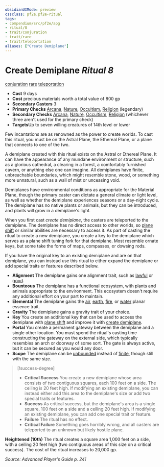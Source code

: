 ```yaml
---
obsidianUIMode: preview
cssclass: pf2e,pf2e-ritual
tags:
- compendium/src/pf2e/apg
- ritual/8
- trait/conjuration
- trait/rare
- trait/teleportation
aliases: ["Create Demiplane"]
---
```

# Create Demiplane *Ritual 8*  
[conjuration](../../../Rules/traits/conjuration.md)  [rare](../../../Rules/traits/rare.md)  [teleportation](../../../Rules/traits/teleportation.md)  

- **Cast** 9 days
- **Cost** precious materials worth a total value of 800 gp
- **Secondary Casters** 3
- **Primary Checks** [Arcana](../../skills.md#Arcana), [Nature](../../skills.md#Nature), [Occultism](../../skills.md#Occultism), [Religion](../../skills.md#Religion) (legendary)
- **Secondary Checks** [Arcana](../../skills.md#Arcana), [Nature](../../skills.md#Nature), [Occultism](../../skills.md#Occultism), [Religion](../../skills.md#Religion) (whichever three aren't used for the primary check)
- **Targets**Up to seven willing creatures of 14th level or lower

Few incantations are as renowned as the power to create worlds. To cast this ritual, you must be on the Astral Plane, the Ethereal Plane, or a plane that connects to one of the two.

A demiplane created with this ritual exists on the Astral or Ethereal Plane. It can have the appearance of any mundane environment or structure, such as a glorious cathedral, a clearing in a forest, a comfortably furnished cavern, or anything else one can imagine. All demiplanes have finite, unbreachable boundaries, which might resemble stone, wood, or something more unnatural, such as a wall of mist or unceasing void.

Demiplanes have environmental conditions as appropriate for the Material Plane, though the primary caster can dictate a general climate or light level, as well as whether the demiplane experiences seasons or a day-night cycle. The demiplane has no native plants or animals, but they can be introduced, and plants will grow in a demiplane's light.

When you first cast _create demiplane_, the casters are teleported to the demiplane. The demiplane has no direct access to other worlds, so [plane shift](../plane-shift.md) or similar abilities are necessary to access it. As part of casting the ritual to create a new demiplane, you create a key to the demiplane which serves as a plane shift tuning fork for that demiplane. Most resemble ornate keys, but some take the forms of maps, compasses, or dowsing rods.

If you have the original key to an existing demiplane and are on that demiplane, you can instead use this ritual to either expand the demiplane or add special traits or features described below.

- **Alignment** The demiplane gains one alignment trait, such as [lawful](../../../Rules/traits/lawful.md) or [good](../../../Rules/traits/good.md).
- **Bounteous** The demiplane has a functional ecosystem, with plants and animals appropriate to the environment. This ecosystem doesn't require any additional effort on your part to maintain.
- **Elemental** The demiplane gains the [air](../../../Rules/traits/air.md), [earth](../../../Rules/traits/earth.md), [fire](../../../Rules/traits/fire.md), or [water](../../../Rules/traits/water.md) planar essence trait.
- **Gravity** The demiplane gains a gravity trait of your choice.
- **Key** You create an additional key that can be used to access the demiplane with [plane shift](../plane-shift.md) and improve it with [create demiplane](../../../../..//TTRPGShare-Pathfinder-2E-Vault/compendium/spells/rituals/create-demiplane-apg.md).
- **Portal** You create a permanent gateway between the demiplane and a single other location. You must spend the ritual's casting time constructing the gateway on the external side, which typically resembles an arch or doorway of some sort. The gate is always active, but it can be secured as you would any door.
- **Scope** The demiplane can be [unbounded](../../../Rules/traits/unbounded-gmg.md) instead of [finite](../../../Rules/traits/finite-gmg.md), though still with the same size.

> [!success-degree] 
> - **Critical Success** You create a new demiplane whose area consists of two contiguous squares, each 100 feet on a side. The ceiling is 20 feet high. If modifying an existing demiplane, you can instead either add this area to the demiplane's size or add two special traits or features.
> - **Success** As critical success, but the demiplane's area is a single square, 100 feet on a side and a ceiling 20 feet high. If modifying an existing demiplane, you can add one special trait or feature.
> - **Failure** The ritual has no effect.
> - **Critical Failure** Something goes horribly wrong, and all casters are teleported to an unknown but likely hostile plane.

**Heightened (10th)** The ritual creates a square area 1,000 feet on a side, with a ceiling 20 feet high (two contiguous areas of this size on a critical success). The cost of the ritual increases to 20,000 gp.

*Source: Advanced Player's Guide p. 241*